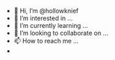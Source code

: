 - 👋 Hi, I’m @hollowknief
- 👀 I’m interested in ...
- 🌱 I’m currently learning ...
- 💞️ I’m looking to collaborate on ...
- 📫 How to reach me ...
- 

<!---
hollowknief/hollowknief is a ✨ special ✨ repository because its `README.md` (this file) appears on your GitHub profile.
You can click the Preview link to take a look at your changes.
--->
